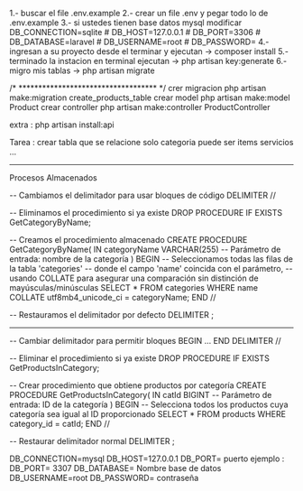 1.- buscar el file .env.example
2.- crear un file .env y pegar todo lo de  .env.example
3.- si ustedes tienen base datos mysql modificar
    DB_CONNECTION=sqlite
    # DB_HOST=127.0.0.1
    # DB_PORT=3306
    # DB_DATABASE=laravel
    # DB_USERNAME=root
    # DB_PASSWORD=
4.- ingresan a su proyecto desde el terminar y ejecutan -> composer install
5.- terminado la instacion en terminal ejecutan -> php artisan key:generate
6.- migro mis tablas -> php artisan migrate



/* *********************************** */
crer migracion
php artisan make:migration create_products_table
crear model
php artisan make:model  Product
crear controller 
 php artisan make:controller ProductController



extra : php artisan install:api


Tarea : crear tabla que se relacione solo categoria puede ser 
items 
servicios 
...


----------------------------------------------------------
Procesos Almacenados 

-- Cambiamos el delimitador para usar bloques de código
DELIMITER //

-- Eliminamos el procedimiento si ya existe
DROP PROCEDURE IF EXISTS GetCategoryByName;

-- Creamos el procedimiento almacenado
CREATE PROCEDURE GetCategoryByName(
    IN categoryName VARCHAR(255) -- Parámetro de entrada: nombre de la categoría
)
BEGIN
    -- Seleccionamos todas las filas de la tabla 'categories'
    -- donde el campo 'name' coincida con el parámetro,
    -- usando COLLATE para asegurar una comparación sin distinción de mayúsculas/minúsculas
    SELECT *
    FROM categories
    WHERE name COLLATE utf8mb4_unicode_ci = categoryName;
END //

-- Restauramos el delimitador por defecto
DELIMITER ;


-------------------------------------------

-- Cambiar delimitador para permitir bloques BEGIN ... END
DELIMITER //

-- Eliminar el procedimiento si ya existe
DROP PROCEDURE IF EXISTS GetProductsInCategory;

-- Crear procedimiento que obtiene productos por categoría
CREATE PROCEDURE GetProductsInCategory(
    IN catId BIGINT -- Parámetro de entrada: ID de la categoría
)
BEGIN
    -- Selecciona todos los productos cuya categoría sea igual al ID proporcionado
    SELECT *
    FROM products
    WHERE category_id = catId;
END //

-- Restaurar delimitador normal
DELIMITER ;



DB_CONNECTION=mysql
DB_HOST=127.0.0.1
DB_PORT=                   puerto ejemplo  : DB_PORT= 3307
DB_DATABASE=               Nombre base de datos
DB_USERNAME=root
DB_PASSWORD=          contraseña